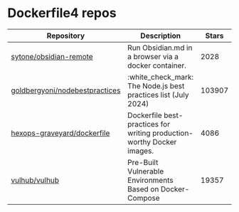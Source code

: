 # Dockerfile4 repos

| Repository                                                                          | Description                                                            | Stars  |
| ----------------------------------------------------------------------------------- | ---------------------------------------------------------------------- | ------ |
| [sytone/obsidian-remote](https://github.com/sytone/obsidian-remote)                 | Run Obsidian.md in a browser via a docker container.                   | 2028   |
| [goldbergyoni/nodebestpractices](https://github.com/goldbergyoni/nodebestpractices) | :white\_check\_mark:  The Node.js best practices list (July 2024)      | 103907 |
| [hexops-graveyard/dockerfile](https://github.com/hexops-graveyard/dockerfile)       | Dockerfile best-practices for writing production-worthy Docker images. | 4086   |
| [vulhub/vulhub](https://github.com/vulhub/vulhub)                                   | Pre-Built Vulnerable Environments Based on Docker-Compose              | 19357  |
